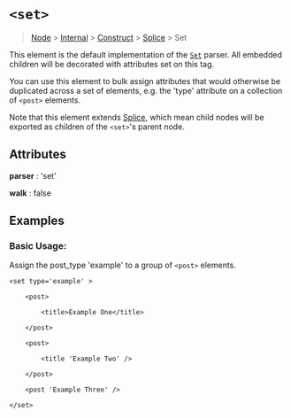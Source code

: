 # `<set>`

> [Node](node.md) > [Internal](internal.md) > [Construct](construct.md) > [Splice](splice.md) > Set

This element is the default implementation of the [`Set`](../parsers/set.md) parser. All embedded children will be decorated with attributes set on this tag.

You can use this element to bulk assign attributes that would otherwise be duplicated across a set of elements, e.g. the 'type' attribute on a collection of `<post>` elements.

Note that this element extends [Splice](./splice.md), which mean child nodes will be exported as children of the `<set>`'s parent node.

## Attributes

**parser** : 'set'

**walk** : false

## Examples

### Basic Usage:

Assign the post_type 'example' to a group of `<post>` elements.

```
<set type='example' >

    <post>

        <title>Example One</title>

    </post>

    <post>

        <title 'Example Two' />

    </post>

    <post 'Example Three' />

</set>
```